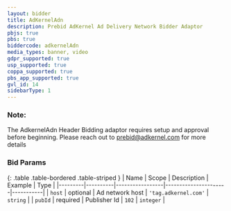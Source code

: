 ```yaml
---
layout: bidder
title: AdKernelAdn
description: Prebid AdKernel Ad Delivery Network Bidder Adaptor
pbjs: true
pbs: true
biddercode: adkernelAdn
media_types: banner, video
gdpr_supported: true
usp_supported: true
coppa_supported: true
pbs_app_supported: true
gvl_id: 14
sidebarType: 1
---
```


### Note:

The AdkernelAdn Header Bidding adaptor requires setup and approval before beginning. Please reach out to <prebid@adkernel.com> for more details

### Bid Params

{: .table .table-bordered .table-striped }
| Name    | Scope    | Description     | Example              | Type      |
|---------|----------|-----------------|----------------------|-----------|
| `host`  | optional | Ad network host | `'tag.adkernel.com'` | `string`  |
| `pubId` | required | Publisher Id    | `102`                | `integer` |
